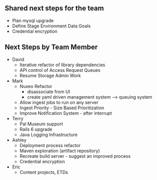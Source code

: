 ## Shared next steps for the team

- Plan mysql upgrade
- Define Stage Environment Data Goals
- Credential encryption

## Next Steps by Team Member

- David
  - Iterative refactor of library dependencies
  - API control of Access Request Queues
  - Resume Storage Admin Work
- Mark
  - Nuxeo Refactor
    - disassociate from UI
    - create yaml driven management system --> queuing system
  - Allow ingest jobs to run on any server
  - Ingest Priority - Size Based Prioritization
  - Improve Notification System - after interrupt
- Terry
  - Pal Museum support
  - Rails 6 upgrade
  - Java Logging Infrastructure
- Ashley 
  - Deployment process refactor
  - Maven exploration (artifact repository)
  - Recreate build server - suggest an improved process
  - Credential encryption
- Eric
  - Content projects, ETDs
